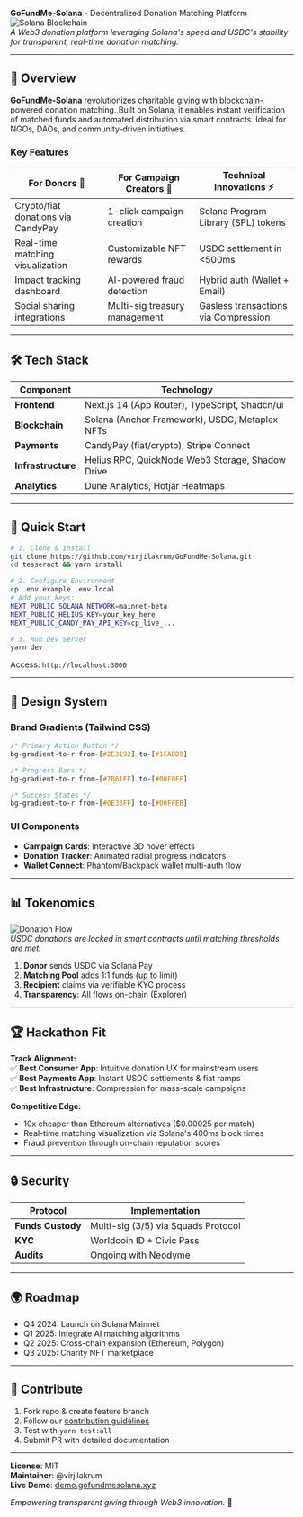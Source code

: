 **GoFundMe-Solana** - Decentralized Donation Matching Platform  
![Solana Blockchain](https://img.shields.io/badge/Solana-3C3C3D?style=for-the-badge&logo=solana&logoColor=white)  
*A Web3 donation platform leveraging Solana's speed and USDC's stability for transparent, real-time donation matching.*

---

## 🌟 Overview
**GoFundMe-Solana** revolutionizes charitable giving with blockchain-powered donation matching. Built on Solana, it enables instant verification of matched funds and automated distribution via smart contracts. Ideal for NGOs, DAOs, and community-driven initiatives.

### Key Features  
| For Donors 🎁 | For Campaign Creators 🚀 | Technical Innovations ⚡ |
|--------------|--------------------------|--------------------------|
| Crypto/fiat donations via CandyPay | 1-click campaign creation | Solana Program Library (SPL) tokens |
| Real-time matching visualization | Customizable NFT rewards | USDC settlement in <500ms |
| Impact tracking dashboard | AI-powered fraud detection | Hybrid auth (Wallet + Email) |
| Social sharing integrations | Multi-sig treasury management | Gasless transactions via Compression |

---

## 🛠️ Tech Stack  
| Component          | Technology                                                                 |
|--------------------|----------------------------------------------------------------------------|
| **Frontend**       | Next.js 14 (App Router), TypeScript, Shadcn/ui                             |
| **Blockchain**     | Solana (Anchor Framework), USDC, Metaplex NFTs                             |
| **Payments**       | CandyPay (fiat/crypto), Stripe Connect                                     |
| **Infrastructure** | Helius RPC, QuickNode Web3 Storage, Shadow Drive                           |
| **Analytics**      | Dune Analytics, Hotjar Heatmaps                                            |

---

## 🚀 Quick Start  
```bash
# 1. Clone & Install
git clone https://github.com/virjilakrum/GoFundMe-Solana.git
cd tesseract && yarn install

# 2. Configure Environment
cp .env.example .env.local
# Add your keys:
NEXT_PUBLIC_SOLANA_NETWORK=mainnet-beta
NEXT_PUBLIC_HELIUS_KEY=your_key_here
NEXT_PUBLIC_CANDY_PAY_API_KEY=cp_live_...

# 3. Run Dev Server
yarn dev
```
Access: `http://localhost:3000`

---

## 🎨 Design System  

### Brand Gradients (Tailwind CSS)  
```css
/* Primary Action Button */
bg-gradient-to-r from-[#2E3192] to-[#1CADD9] 

/* Progress Bars */
bg-gradient-to-r from-[#7B61FF] to-[#00F0FF]

/* Success States */  
bg-gradient-to-r from-[#0E33FF] to-[#00FFEB]
```

### UI Components  
- **Campaign Cards**: Interactive 3D hover effects  
- **Donation Tracker**: Animated radial progress indicators  
- **Wallet Connect**: Phantom/Backpack wallet multi-auth flow  

---

## 📊 Tokenomics  
![Donation Flow](https://via.placeholder.com/800x400.png?text=Donation+Matching+Architecture)  
*USDC donations are locked in smart contracts until matching thresholds are met.*

1. **Donor** sends USDC via Solana Pay  
2. **Matching Pool** adds 1:1 funds (up to limit)  
3. **Recipient** claims via verifiable KYC process  
4. **Transparency**: All flows on-chain (Explorer)  

---

## 🏆 Hackathon Fit  
**Track Alignment:**  
✅ **Best Consumer App**: Intuitive donation UX for mainstream users  
✅ **Best Payments App**: Instant USDC settlements & fiat ramps  
✅ **Best Infrastructure**: Compression for mass-scale campaigns  

**Competitive Edge:**  
- 10x cheaper than Ethereum alternatives ($0.00025 per match)  
- Real-time matching visualization via Solana's 400ms block times  
- Fraud prevention through on-chain reputation scores  

---

## 🔒 Security  
| Protocol            | Implementation                              |
|---------------------|---------------------------------------------|
| **Funds Custody**   | Multi-sig (3/5) via Squads Protocol         |
| **KYC**             | Worldcoin ID + Civic Pass                   |
| **Audits**          | Ongoing with Neodyme                        |

---

## 🌍 Roadmap  
- Q4 2024: Launch on Solana Mainnet  
- Q1 2025: Integrate AI matching algorithms  
- Q2 2025: Cross-chain expansion (Ethereum, Polygon)  
- Q3 2025: Charity NFT marketplace  

---

## 🤝 Contribute  
1. Fork repo & create feature branch  
2. Follow our [contribution guidelines](CONTRIBUTING.md)  
3. Test with `yarn test:all`  
4. Submit PR with detailed documentation  

--- 

**License**: MIT  
**Maintainer**: @virjilakrum  
**Live Demo**: [demo.gofundmesolana.xyz](https://demo.gofundmesolana.xyz)  

*Empowering transparent giving through Web3 innovation.* 💙
